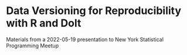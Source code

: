 # Data Versioning for Reproducibility with R and Dolt

Materials from a 2022-05-19 presentation to New York Statistical Programming Meetup
